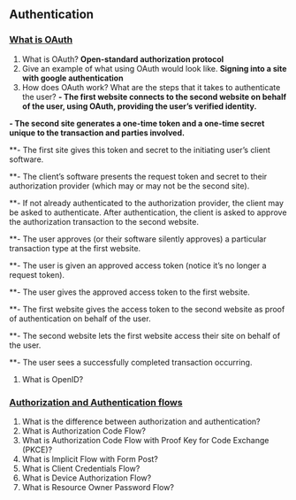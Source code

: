 ## Authentication

### [What is OAuth](https://www.csoonline.com/article/3216404/what-is-oauth-how-the-open-authorization-framework-works.html)

1. What is OAuth? **Open-standard authorization protocol**
1. Give an example of what using OAuth would look like. **Signing into a site with google authentication**
1. How does OAuth work? What are the steps that it takes to authenticate the user? 
  **- The first website connects to the second website on behalf of the user, using OAuth, providing the user’s verified identity.**
  
  **- The second site generates a one-time token and a one-time secret unique to the transaction and parties involved.**
  
  **- The first site gives this token and secret to the initiating user’s client software.
  
  **- The client’s software presents the request token and secret to their authorization provider (which may or may not be the second site).
  
  **- If not already authenticated to the authorization provider, the client may be asked to authenticate. After authentication, the client is asked to approve the authorization transaction to the second website.
  
  **- The user approves (or their software silently approves) a particular transaction type at the first website.
  
  **- The user is given an approved access token (notice it’s no longer a request token).
  
  **- The user gives the approved access token to the first website.
  
  **- The first website gives the access token to the second website as proof of authentication on behalf of the user.
  
  **- The second website lets the first website access their site on behalf of the user.
  
  **- The user sees a successfully completed transaction occurring.

1. What is OpenID?

### [Authorization and Authentication flows](https://auth0.com/docs/flows)

1. What is the difference between authorization and authentication?
1. What is Authorization Code Flow?
1. What is Authorization Code Flow with Proof Key for Code Exchange (PKCE)?
1. What is Implicit Flow with Form Post?
1. What is Client Credentials Flow?
1. What is Device Authorization Flow?
1. What is Resource Owner Password Flow?
